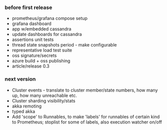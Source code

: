 ### before first release
- prometheus/grafana compose setup
- grafana dashboard
- app w/embedded cassandra
- update dashboards for cassandra
- assertions unit tests
- thread state snapshots period - make configurable
- representative load test suite
- oss signature/secrets
- azure build + oss publishing
- article/release 0.3

### next version
- Cluster events - translate to cluster member/state numbers, how many up, how many unreachable etc.
- Cluster sharding visibility/stats
- akka remoting
- typed akka
- Add 'scope' to Runnables, to make 'labels' for runnables of certain kind to Prometheus; stoplist for some of labels, also execution watcher on/off
